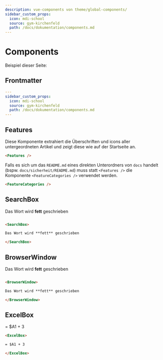 ```yaml
---
description: vue-components von theme/global-components/
sidebar_custom_props:
  icon: mdi-school
  source: gym-kirchenfeld
  path: /docs/dokumentation/components.md
---
```


# Components
Beispiel dieser Seite:

## Frontmatter

``` yaml
---
sidebar_custom_props:
  icon: mdi-school
  source: gym-kirchenfeld
  path: /docs/dokumentation/components.md
---
```

## Features
Diese Komponente extrahiert die Überschriften und icons aller untergeordneten Artikel und zeigt diese wie auf der Startseite an.

``` md
<Features />
```

Falls es sich um das `README.md` eines direkten Unterordners von `docs` handelt (bspw. `docs/sicherheit/README.md`) muss statt `<Features />` die Komponente `<FeatureCategories />` verwendet werden.

```md
<FeatureCategories />
```

## SearchBox

<SearchBox>

Das Wort wird **fett** geschrieben

</SearchBox>

``` md

<SearchBox>

Das Wort wird **fett** geschrieben

</SearchBox>

```

## BrowserWindow

<BrowserWindow>

Das Wort wird **fett** geschrieben

</BrowserWindow>

``` md

<BrowserWindow>

Das Wort wird **fett** geschrieben

</BrowserWindow>

```

## ExcelBox

<ExcelBox>

= $A1 + 3

</ExcelBox>

``` md
<ExcelBox>

= $A1 + 3

</ExcelBox>
```
